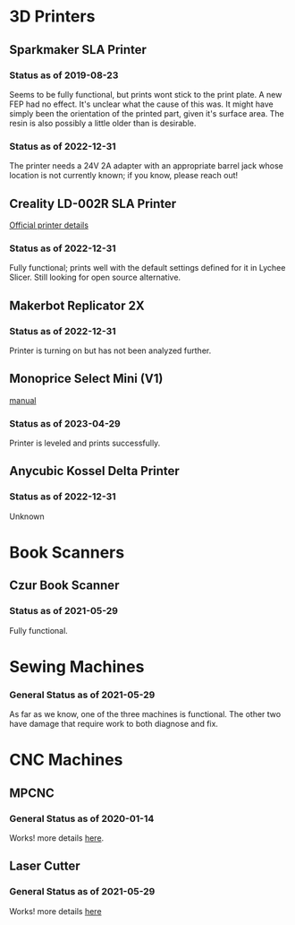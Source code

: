 <!-- TITLE: Tools -->
<!-- SUBTITLE: A brief list of some tools and their status -->

# 3D Printers
## Sparkmaker SLA Printer
### Status as of 2019-08-23
Seems to be fully functional, but prints wont stick to the print plate. A new FEP had no effect. It's unclear what the cause of this was. It might have simply been the orientation of the printed part, given it's surface area. The resin is also possibly a little older than is desirable.
### Status as of 2022-12-31
The printer needs a 24V 2A adapter with an appropriate barrel jack whose location is not currently known; if you know, please reach out!

## Creality LD-002R SLA Printer
[Official printer details](https://www.creality3dofficial.com/products/ld-002r-lcd-resin-3d-printer)
### Status as of 2022-12-31
Fully functional; prints well with the default settings defined for it in Lychee Slicer. Still looking for open source alternative.

## Makerbot Replicator 2X
### Status as of 2022-12-31
Printer is turning on but has not been analyzed further.

## Monoprice Select Mini (V1)
[manual](https://downloads.monoprice.com/files/manuals/15365_Manual_170509.pdf)
### Status as of 2023-04-29
Printer is leveled and prints successfully.

## Anycubic Kossel Delta Printer
### Status as of 2022-12-31
Unknown

# Book Scanners
## Czur Book Scanner
### Status as of 2021-05-29
Fully functional.

# Sewing Machines
### General Status as of 2021-05-29
As far as we know, one of the three machines is functional. The other two have damage that require work to both diagnose and fix.

# CNC Machines
## MPCNC
### General Status as of 2020-01-14
Works! more details [here](/tools/mpcnc).

## Laser Cutter
### General Status as of 2021-05-29
Works! more details [here](/tools/lasercutter)